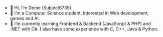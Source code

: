 - 👋 Hi, I’m Deme (Subject6735).
- 👀 I’m a Computer Science student, interested in Web development, games and AI.
- 🌱 I’m currently learning Frontend & Backend (JavaScript & PHP) and .NET with C#. I also have some experience with C, C++, Java & Python.

<!---
Subject6735/Subject6735 is a ✨ special ✨ repository because its `README.md` (this file) appears on your GitHub profile.
You can click the Preview link to take a look at your changes.
--->
